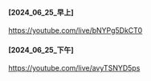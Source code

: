 #### [2024_06_25_早上]

https://youtube.com/live/bNYPg5DkCT0

#### [2024_06_25_下午]

https://youtube.com/live/avyTSNYD5ps